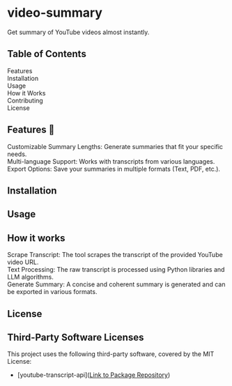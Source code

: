 # video-summary
Get summary of YouTube videos almost instantly.

## Table of Contents
Features  
Installation  
Usage  
How it Works  
Contributing  
License  

## Features 🌟
Customizable Summary Lengths: Generate summaries that fit your specific needs.  
Multi-language Support: Works with transcripts from various languages.  
Export Options: Save your summaries in multiple formats (Text, PDF, etc.).  

## Installation

## Usage

## How it works
Scrape Transcript: The tool scrapes the transcript of the provided YouTube video URL.  
Text Processing: The raw transcript is processed using Python libraries and LLM algorithms.  
Generate Summary: A concise and coherent summary is generated and can be exported in various formats.  

## License
## Third-Party Software Licenses
This project uses the following third-party software, covered by the MIT License:

- [youtube-transcript-api]([Link to Package Repository](https://pypi.org/project/youtube-transcript-api/))
